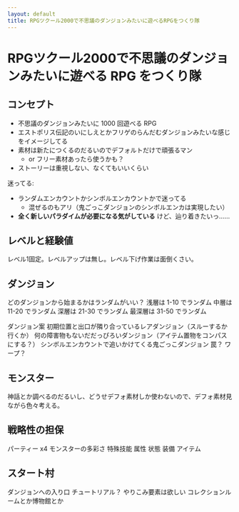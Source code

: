 ```yaml
---
layout: default
title: RPGツクール2000で不思議のダンジョンみたいに遊べるRPGをつくり隊
---
```


# RPGツクール2000で不思議のダンジョンみたいに遊べる RPG をつくり隊

## コンセプト
- 不思議のダンジョンみたいに 1000 回遊べる RPG
- エストポリス伝記のいにしえとかフリゲのらんだむダンジョンみたいな感じをイメージしてる
- 素材は新たにつくるのだるいのでデフォルトだけで頑張るマン
  - or フリー素材あったら使うかも？
- ストーリーは重視しない、なくてもいいくらい

迷ってる:

- ランダムエンカウントかシンボルエンカウントかで迷ってる
  - 混ぜるのもアリ（鬼ごっこダンジョンのシンボルエンカは実現したい）
- **全く新しいパラダイムが必要になる気がしている** けど、辿り着きたいっ……

## レベルと経験値
レベル1固定。レベルアップは無し。レベル下げ作業は面倒くさい。

## ダンジョン
どのダンジョンから始まるかはランダムがいい？
  浅層は 1-10 でランダム
  中層は 11-20 でランダム
  深層は 21-30 でランダム
  最深層は 31-50 でランダム

ダンジョン案
初期位置と出口が隣り合っているレアダンジョン（スルーするか行くか）
何の障害物もないだだっぴろいダンジョン（アイテム置物をコンパスにする？）
シンボルエンカウントで追いかけてくる鬼ごっこダンジョン
罠？
ワープ？

## モンスター
神話とか調べるのだるいし、どうせデフォ素材しか使わないので、デフォ素材見ながら色々考える。

## 戦略性の担保
パーティー x4
モンスターの多彩さ
特殊技能
属性
状態
装備
アイテム

## スタート村
ダンジョンへの入り口
チュートリアル？
やりこみ要素は欲しい コレクションルームとか博物館とか

